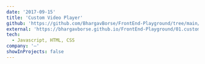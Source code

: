 ```yaml
---
date: '2017-09-15'
title: 'Custom Video Player'
github: 'https://github.com/BhargavBorse/FrontEnd-Playground/tree/main/01.custom-video-player'
external: 'https://bhargavborse.github.io/FrontEnd-Playground/01.custom-video-player/'
tech:
  - Javascript, HTML, CSS
company: '—'
showInProjects: false
---
```

